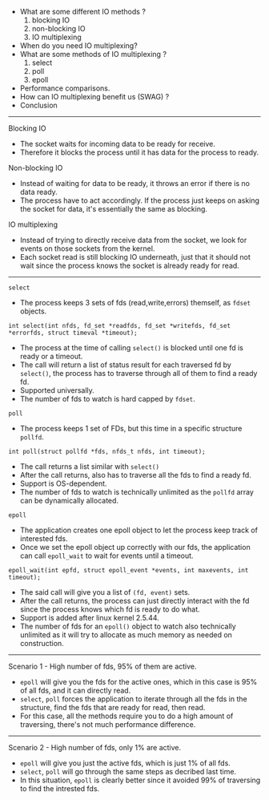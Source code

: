 - What are some different IO methods ?
    1. blocking IO
    2. non-blocking IO
    3. IO multiplexing
- When do you need IO multiplexing?
- What are some methods of IO multiplexing ?
    1. select
    2. poll
    3. epoll
- Performance comparisons.
- How can IO multiplexing benefit us (SWAG) ?
- Conclusion

---

Blocking IO
- The socket waits for incoming data to be ready for receive.
- Therefore it blocks the process until it has data for the process to ready.

Non-blocking IO
- Instead of waiting for data to be ready, it throws an error if there is no data ready.
- The process have to act accordingly. If the process just keeps on asking the socket for data, it's essentially the same as blocking.

IO multiplexing
- Instead of trying to directly receive data from the socket, we look for events on those sockets from the kernel.
- Each socket read is still blocking IO underneath, just that it should not wait since the process knows the socket is already ready for read.

---

`select`
- The process keeps 3 sets of fds (read,write,errors) themself, as `fdset` objects. 
```
int select(int nfds, fd_set *readfds, fd_set *writefds, fd_set *errorfds, struct timeval *timeout);
```
- The process at the time of calling `select()` is blocked until one fd is ready or a timeout.
- The call will return a list of status result for each traversed fd by `select()`, the process has to traverse through all of them to find a ready fd.
- Supported universally.
- The number of fds to watch is hard capped by `fdset`.

`poll`
- The process keeps 1 set of FDs, but this time in a specific structure `pollfd`.
```
int poll(struct pollfd *fds, nfds_t nfds, int timeout);
```
- The call returns a list similar with `select()`
- After the call returns, also has to traverse all the fds to find a ready fd.
- Support is OS-dependent.
- The number of fds to watch is technically unlimited as the `pollfd` array can be dynamically allocated.

`epoll`
- The application creates one epoll object to let the process keep track of interested fds.
- Once we set the epoll object up correctly with our fds, the application can call `epoll_wait` to wait for events until a timeout.
```
epoll_wait(int epfd, struct epoll_event *events, int maxevents, int timeout);
```
- The said call will give you a list of `(fd, event)` sets.
- After the call returns, the process can just directly interact with the fd since the process knows which fd is ready to do what.
- Support is added after linux kernel 2.5.44.
- The number of fds for an `epoll()` object to watch also technically unlimited as it will try to allocate as much memory as needed on construction.

---

Scenario 1 - High number of fds, 95% of them are active.
- `epoll` will give you the fds for the active ones, which in this case is 95% of all fds, and it can directly read.
- `select`, `poll` forces the application to iterate through all the fds in the structure, find the fds that are ready for read, then read.
- For this case, all the methods require you to do a high amount of traversing, there's not much performance difference.

---

Scenario 2 - High number of fds, only 1% are active.
- `epoll` will give you just the active fds, which is just 1% of all fds.
- `select`, `poll` will go through the same steps as decribed last time.
- In this situation, `epoll` is clearly better since it avoided 99% of traversing to find the intrested fds.
